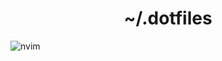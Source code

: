 <h1 align="center">~/.dotfiles</h1>

![nvim](https://img.spiffyeight77.com/github/dotfiles/4C25BEBE1BA6416E85DDDD330A4CA103.png)
